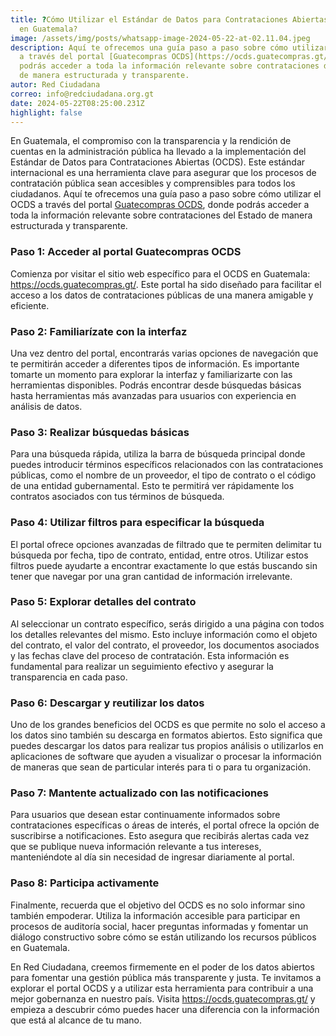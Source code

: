 ```yaml
---
title: ?Cómo Utilizar el Estándar de Datos para Contrataciones Abiertas (OCDS)
  en Guatemala?
image: /assets/img/posts/whatsapp-image-2024-05-22-at-02.11.04.jpeg
description: Aquí te ofrecemos una guía paso a paso sobre cómo utilizar el OCDS
  a través del portal [Guatecompras OCDS](https://ocds.guatecompras.gt/), donde
  podrás acceder a toda la información relevante sobre contrataciones del Estado
  de manera estructurada y transparente.
autor: Red Ciudadana
correo: info@redciudadana.org.gt
date: 2024-05-22T08:25:00.231Z
highlight: false
---
```

<!--StartFragment-->

En Guatemala, el compromiso con la transparencia y la rendición de cuentas en la administración pública ha llevado a la implementación del Estándar de Datos para Contrataciones Abiertas (OCDS). Este estándar internacional es una herramienta clave para asegurar que los procesos de contratación pública sean accesibles y comprensibles para todos los ciudadanos. Aquí te ofrecemos una guía paso a paso sobre cómo utilizar el OCDS a través del portal [Guatecompras OCDS](https://ocds.guatecompras.gt/), donde podrás acceder a toda la información relevante sobre contrataciones del Estado de manera estructurada y transparente.

### Paso 1: Acceder al portal Guatecompras OCDS

Comienza por visitar el sitio web específico para el OCDS en Guatemala: <https://ocds.guatecompras.gt/>. Este portal ha sido diseñado para facilitar el acceso a los datos de contrataciones públicas de una manera amigable y eficiente.

### Paso 2: Familiarízate con la interfaz

Una vez dentro del portal, encontrarás varias opciones de navegación que te permitirán acceder a diferentes tipos de información. Es importante tomarte un momento para explorar la interfaz y familiarizarte con las herramientas disponibles. Podrás encontrar desde búsquedas básicas hasta herramientas más avanzadas para usuarios con experiencia en análisis de datos.

### Paso 3: Realizar búsquedas básicas

Para una búsqueda rápida, utiliza la barra de búsqueda principal donde puedes introducir términos específicos relacionados con las contrataciones públicas, como el nombre de un proveedor, el tipo de contrato o el código de una entidad gubernamental. Esto te permitirá ver rápidamente los contratos asociados con tus términos de búsqueda.

### Paso 4: Utilizar filtros para especificar la búsqueda

El portal ofrece opciones avanzadas de filtrado que te permiten delimitar tu búsqueda por fecha, tipo de contrato, entidad, entre otros. Utilizar estos filtros puede ayudarte a encontrar exactamente lo que estás buscando sin tener que navegar por una gran cantidad de información irrelevante.

### Paso 5: Explorar detalles del contrato

Al seleccionar un contrato específico, serás dirigido a una página con todos los detalles relevantes del mismo. Esto incluye información como el objeto del contrato, el valor del contrato, el proveedor, los documentos asociados y las fechas clave del proceso de contratación. Esta información es fundamental para realizar un seguimiento efectivo y asegurar la transparencia en cada paso.

### Paso 6: Descargar y reutilizar los datos

Uno de los grandes beneficios del OCDS es que permite no solo el acceso a los datos sino también su descarga en formatos abiertos. Esto significa que puedes descargar los datos para realizar tus propios análisis o utilizarlos en aplicaciones de software que ayuden a visualizar o procesar la información de maneras que sean de particular interés para ti o para tu organización.

### Paso 7: Mantente actualizado con las notificaciones

Para usuarios que desean estar continuamente informados sobre contrataciones específicas o áreas de interés, el portal ofrece la opción de suscribirse a notificaciones. Esto asegura que recibirás alertas cada vez que se publique nueva información relevante a tus intereses, manteniéndote al día sin necesidad de ingresar diariamente al portal.

### Paso 8: Participa activamente

Finalmente, recuerda que el objetivo del OCDS es no solo informar sino también empoderar. Utiliza la información accesible para participar en procesos de auditoría social, hacer preguntas informadas y fomentar un diálogo constructivo sobre cómo se están utilizando los recursos públicos en Guatemala.

En Red Ciudadana, creemos firmemente en el poder de los datos abiertos para fomentar una gestión pública más transparente y justa. Te invitamos a explorar el portal OCDS y a utilizar esta herramienta para contribuir a una mejor gobernanza en nuestro país. Visita <https://ocds.guatecompras.gt/> y empieza a descubrir cómo puedes hacer una diferencia con la información que está al alcance de tu mano.

<!--EndFragment-->